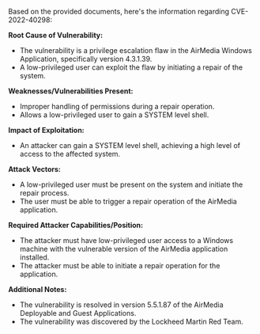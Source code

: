 Based on the provided documents, here's the information regarding CVE-2022-40298:

**Root Cause of Vulnerability:**
- The vulnerability is a privilege escalation flaw in the AirMedia Windows Application, specifically version 4.3.1.39.
- A low-privileged user can exploit the flaw by initiating a repair of the system.

**Weaknesses/Vulnerabilities Present:**
- Improper handling of permissions during a repair operation.
- Allows a low-privileged user to gain a SYSTEM level shell.

**Impact of Exploitation:**
- An attacker can gain a SYSTEM level shell, achieving a high level of access to the affected system.

**Attack Vectors:**
- A low-privileged user must be present on the system and initiate the repair process.
- The user must be able to trigger a repair operation of the AirMedia application.

**Required Attacker Capabilities/Position:**
- The attacker must have low-privileged user access to a Windows machine with the vulnerable version of the AirMedia application installed.
- The attacker must be able to initiate a repair operation for the application.

**Additional Notes:**
- The vulnerability is resolved in version 5.5.1.87 of the AirMedia Deployable and Guest Applications.
- The vulnerability was discovered by the Lockheed Martin Red Team.